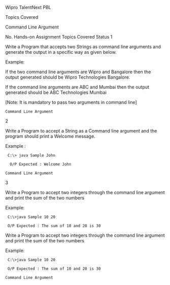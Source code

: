 Wipro TalentNext PBL

Topics Covered

Command Line Argument



No. 	Hands-on Assignment 	Topics Covered 	Status
1 	

 Write a Program that accepts two Strings as command line arguments and generate the output in a specific way as given below.

Example:

If the two command line arguments are Wipro and Bangalore then the output generated should be Wipro Technologies Bangalore.

If the command line arguments are ABC and Mumbai then the output generated should be ABC Technologies Mumbai 

[Note: It is mandatory to pass two arguments in command line]

	Command Line Argument 	
2 	

 Write a Program to accept a String as a Command line argument and the program should print a Welcome message.

Example :

     C:\> java Sample John
    
      O/P Expected : Welcome John

	Command Line Argument 	
3 	

 Write a Program to accept two integers through the command line 
argument and print the sum of the two numbers

Example:

     C:\>java Sample 10 20

     O/P Expected : The sum of 10 and 20 is 30
Write a Program to accept two integers through the command line 
argument and print the sum of the two numbers

Example:

     C:\>java Sample 10 20

     O/P Expected : The sum of 10 and 20 is 30

	Command Line Argument 	
